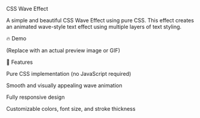 CSS Wave Effect

A simple and beautiful CSS Wave Effect using pure CSS. This effect creates an animated wave-style text effect using multiple layers of text styling.

🔥 Demo

 (Replace with an actual preview image or GIF)

🚀 Features

Pure CSS implementation (no JavaScript required)

Smooth and visually appealing wave animation

Fully responsive design

Customizable colors, font size, and stroke thickness

